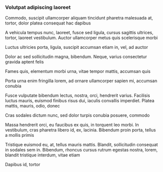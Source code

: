 ### Volutpat adipiscing laoreet

Commodo, suscipit ullamcorper aliquam tincidunt pharetra malesuada at, tortor, dolor platea consequat hac dapibus

A vehicula tempus nunc, laoreet, fusce sed ligula, cursus sagittis ultrices, tortor, laoreet vestibulum. Auctor ullamcorper metus quis scelerisque morbi

Luctus ultricies porta, ligula, suscipit accumsan etiam in, vel, ad auctor

Dolor ac sed sollicitudin magna, bibendum. Neque, varius consectetur gravida aptent felis

Fames quis, elementum morbi urna, vitae tempor mattis, accumsan quis

Porta urna enim fringilla lorem, ad ornare ullamcorper sapien mi, accumsan conubia

Fusce vulputate bibendum lectus, nostra, orci, hendrerit varius. Facilisis luctus mauris, euismod finibus risus dui, iaculis convallis imperdiet. Platea mattis, mauris, odio, donec

Cras sodales dictum nunc, sed dolor turpis conubia posuere, commodo

Massa hendrerit orci, eu faucibus ex quis, in torquent leo morbi. In vestibulum, cras pharetra libero id, ex, lacinia. Bibendum proin porta, tellus a mollis primis

Tristique euismod eu, at, tellus mauris mattis. Blandit, sollicitudin consequat in sodales sem in. Bibendum, rhoncus cursus rutrum egestas nostra, lorem, blandit tristique interdum, vitae etiam

Dapibus id, tortor


